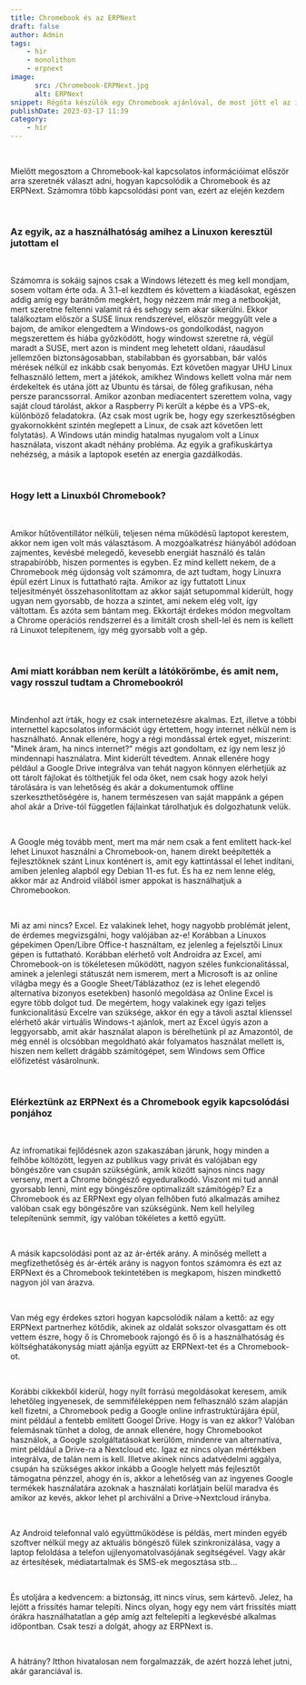 ```yaml
---
title: Chromebook és az ERPNext
draft: false
author: Admin
tags:
    - hír
    - monolithon
    - erpnext
image:
      src: /Chromebook-ERPNext.jpg
      alt: ERPNext
snippet: Régóta készülök egy Chromebook ajánlóval, de most jött el az ideje, mert egy ideje tényleg mindkettő nagyon jó választás a mindennapi személyes és üzleti életben is.
publishDate: 2023-03-17 11:39
category:
    - hír
---
```


<p><br></p><p>Mielőtt megosztom a Chromebook-kal kapcsolatos információimat először arra szeretnék választ adni, hogyan kapcsolódik a Chromebook és az ERPNext. Számomra több kapcsolódási pont van, ezért az elején kezdem</p><p><br></p><h3>Az egyik, az a használhatóság amihez a Linuxon keresztül jutottam el</h3><p><br></p><p>Számomra is sokáig sajnos csak a Windows létezett és meg kell mondjam, sosem voltam érte oda. A 3.1-el kezdtem és követtem a kiadásokat, egészen addig amíg egy barátnőm megkért, hogy nézzem már meg a netbookját, mert szeretne feltenni valamit rá és sehogy sem akar sikerülni. Ekkor találkoztam először a SUSE linux rendszerével, először meggyűlt vele a bajom, de amikor elengedtem a Windows-os gondolkodást, nagyon megszerettem és hiába győzködött, hogy windowst szeretne rá, végül maradt a SUSE, mert azon is mindent meg lehetett oldani, ráaudásul jellemzően biztonságosabban, stabilabban és gyorsabban, bár valós mérések nélkül ez inkább csak benyomás. Ezt követően magyar UHU Linux felhasználó lettem, mert a játékok, amikhez Windows kellett volna már nem érdekeltek és utána jött az Ubuntu és társai, de főleg grafikusan, néha persze parancssorral. Amikor azonban mediacentert szerettem volna, vagy saját cloud tárolást, akkor a Raspberry Pi került a képbe és a VPS-ek, különböző feladatokra. (Az csak most ugrik be, hogy egy szerkesztőségben gyakornokként szintén meglepett a Linux, de csak azt követően lett folytatás). A Windows után mindig hatalmas nyugalom volt a Linux használata, viszont akadt néhány probléma. Az egyik a grafikuskártya nehézség, a másik a laptopok esetén az energia gazdálkodás.</p><p><br></p><h3>Hogy lett a Linuxból Chromebook?</h3><p><br></p><p>Amikor hűtőventillátor nélküli, teljesen néma működésű laptopot kerestem, akkor nem igen volt más választásom. A mozgóalkatrész hiányából adódoan zajmentes, kevésbé melegedő, kevesebb energiát használó és talán strapabíróbb, hiszen pormentes is egyben. Ez mind kellett nekem, de a Chromebook még újdonság volt számomra, de azt tudtam, hogy Linuxra épül ezért Linux is futtatható rajta. Amikor az így futtatott Linux teljesítményét összehasonlítottam az akkor saját setupommal kiderült, hogy ugyan nem gyorsabb, de hozza a szintet, ami nekem elég volt, így váltottam. És azóta sem bántam meg. Ekkortájt érdekes módon megvoltam a Chrome operációs rendszerrel és a limitált crosh shell-lel és nem is kellett rá Linuxot telepítenem, így még gyorsabb volt a gép.</p><p><br></p><h3>Ami miatt korábban nem került a látókörömbe, és amit nem, vagy rosszul tudtam a Chromebookról</h3><p><br></p><p>Mindenhol azt írták, hogy ez csak internetezésre akalmas. Ezt, illetve a többi internettel kapcsolatos információt úgy értettem, hogy internet nélkül nem is használható. Annak ellenére, hogy a régi mondással értek egyet, miszerint: "Minek áram, ha nincs internet?" mégis azt gondoltam, ez így nem lesz jó mindennapi használatra. Mint kiderült tévedtem. Annak ellenére hogy például a Google Drive integrálva van tehát nagyon könnyen elérhetjük az ott tárolt fájlokat és tölthetjük fel oda őket, nem csak hogy azok helyi tárolására is van lehetőség és akár a dokumentumok offline szerkeszthetőségére is, hanem természesen van saját mappánk a gépen ahol akár a Drive-tól független fájlainkat tárolhatjuk és dolgozhatunk velük.</p><p><br></p><p>A Google még tovább ment, mert ma már nem csak a fent említett hack-kel lehet Linuxot használni a Chromebook-on, hanem direkt beépítették a fejlesztőknek szánt Linux konténert is, amit egy kattintással el lehet indítani, amiben jelenleg alapból egy Debian 11-es fut. És ha ez nem lenne elég, akkor már az Android vilából ismer appokat is használhatjuk a Chromebookon.</p><p><br></p><p>Mi az ami nincs? Excel. Ez valakinek lehet, hogy nagyobb problémát jelent, de érdemes megvizsgálni, hogy valójában az-e! Korábban a Linuxos gépekimen Open/Libre Office-t használtam, ez jelenleg a fejelsztői Linux gépen is futtatható. Korábban elérhető volt Androidra az Excel, ami Chromebook-on is tökéletesen működött, nagyon széles funkcionalitással, aminek a jelenlegi státuszát nem ismerem, mert a Microsoft is az online világba megy és a Google Sheet/Táblázathoz (ez is lehet elegendő alternatíva bizonyos esetekben) hasonló megoldása az Online Excel is egyre több dolgot tud. De megértem, hogy valakinek egy igazi teljes funkcionalitású Excelre van szüksége, akkor én egy a távoli asztal klienssel elérhető akár virtuális Windows-t ajánlok, mert az Excel úgyis azon a leggyorsabb, amit akár használat alapon is bérelhetünk pl az Amazontól, de még ennél is olcsóbban megoldható akár folyamatos használat mellett is, hiszen nem kellett drágább számítógépet, sem Windows sem Office előfizetést vásárolnunk.</p><p><br></p><h3>Elérkeztünk az ERPNext és a Chromebook egyik kapcsolódási ponjához</h3><p><br></p><p>Az infromatikai fejlődésnek azon szakaszában járunk, hogy minden a felhőbe költözött, legyen az publikus vagy privát és valójában egy böngészőre van csupán szükségünk, amik között sajnos nincs nagy verseny, mert a Chrome böngésző egyeduralkodó. Viszont mi tud annál gyorsabb lenni, mint egy böngészőre optimalizált számítógép? Ez a Chromebook és az ERPNext egy olyan felhőben futó alkalmazás amihez valóban csak egy böngészőre van szükségünk. Nem kell helyileg telepítenünk semmit, így valóban tökéletes a kettő együtt.</p><p><br></p><p>A másik kapcsolódási pont az az ár-érték arány. A minőség mellett a megfizethetőség és ár-érték arány is nagyon fontos számomra és ezt az ERPNext és a Chromebook tekintetében is megkapom, hiszen mindkettő nagyon jól van árazva.</p><p><br></p><p>Van még egy érdekes sztori hogyan kapcsolódik nálam a kettő: az egy ERPNext partnerhez kötődik, akinek az oldalát sokszor olvasgattam és ott vettem észre, hogy ő is Chromebook rajongó és ő is a használhatóság és költséghatákonyság miatt ajánlja együtt az ERPNext-tet és a Chromebook-ot.</p><p><br></p><p>Korábbi cikkekből kiderül, hogy nyílt forrású megoldásokat keresem, amik lehetőleg ingyenesek, de semmiféleképpen nem felhasználó szám alapján kell fizetni, a Chromebook pedig a Google online infrastruktúrájára épül, mint például a fentebb említett Googel Drive. Hogy is van ez akkor? Valóban felemásnak tűnhet a dolog, de annak ellenére, hogy Chromebookot használok, a Google szolgáltatásokat kerülöm, mindenre van alternatíva, mint például a Drive-ra a Nextcloud etc. Igaz ez nincs olyan mértékben integrálva, de talán nem is kell. Illetve akinek nincs adatvédelmi aggálya, csupán ha szükséges akkor inkább a Google helyett más fejlesztőt támogatna pénzzel, ahogy én is, akkor a lehetőség van az ingyenes Google termékek használatára azoknak a használati korlátjain belül maradva és amikor az kevés, akkor lehet pl archiválni a Drive-&gt;Nextcloud irányba.</p><p><br></p><p>Az Android telefonnal való együttműködése is példás, mert minden egyéb szoftver nélkül megy az aktuális böngésző fülek szinkronizálása, vagy a laptop feloldása a telefon ujjlenyomatolvasójának segítségével. Vagy akár az értesítések, médiatartalmak és SMS-ek megosztása stb...</p><p><br></p><p>És utoljára a kedvencem: a biztonság, itt nincs vírus, sem kártevő. Jelez, ha lejött a frissítés hamar telepíti. Nincs olyan, hogy egy nem várt frissítés miatt órákra használhatatlan a gép amíg azt feltelepíti a legkevésbé alkalmas időpontban. Csak teszi a dolgát, ahogy az ERPNext is.</p><p><br></p><p>A hátrány? Itthon hivatalosan nem forgalmazzák, de azért hozzá lehet jutni, akár garanciával is.</p>



